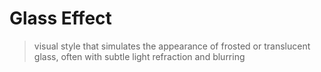 # Glass Effect

>visual style that simulates the appearance of frosted or translucent glass, often with subtle light refraction and blurring

